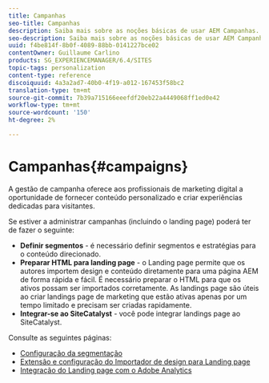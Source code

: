 ```yaml
---
title: Campanhas
seo-title: Campanhas
description: Saiba mais sobre as noções básicas de usar AEM Campanhas.
seo-description: Saiba mais sobre as noções básicas de usar AEM Campanhas.
uuid: f4be814f-8b0f-4089-88bb-0141227bce02
contentOwner: Guillaume Carlino
products: SG_EXPERIENCEMANAGER/6.4/SITES
topic-tags: personalization
content-type: reference
discoiquuid: 4a3a2ad7-40b0-4f19-a012-167453f58bc2
translation-type: tm+mt
source-git-commit: 7b39a715166eeefdf20eb22a4449068ff1ed0e42
workflow-type: tm+mt
source-wordcount: '150'
ht-degree: 2%

---
```



# Campanhas{#campaigns}

A gestão de campanha oferece aos profissionais de marketing digital a oportunidade de fornecer conteúdo personalizado e criar experiências dedicadas para visitantes.

Se estiver a administrar campanhas (incluindo o landing page) poderá ter de fazer o seguinte:

* **Definir segmentos**  - é necessário definir segmentos e estratégias para o conteúdo direcionado.
* **Preparar HTML para landing page**  - o Landing page permite que os autores importem design e conteúdo diretamente para uma página AEM de forma rápida e fácil. É necessário preparar o HTML para que os ativos possam ser importados corretamente. As landings page são úteis ao criar landings page de marketing que estão ativas apenas por um tempo limitado e precisam ser criadas rapidamente.
* **Integrar-se ao SiteCatalyst**  - você pode integrar landings page ao SiteCatalyst.

Consulte as seguintes páginas:

* [Configuração da segmentação](/help/sites-administering/campaign-segmentation.md)
* [Extensão e configuração do Importador de design para Landing page](/help/sites-administering/extending-the-design-importer-for-landingpages.md)
* [Integração do Landing page com o Adobe Analytics](/help/sites-administering/integrating-landing-pages-with-adobe-analytics.md)

